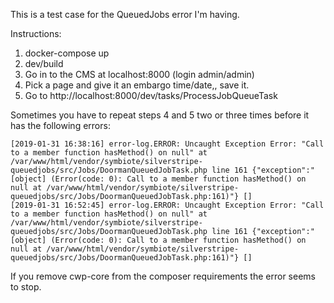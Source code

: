 This is a test case for the QueuedJobs error I'm having.

Instructions:
1) docker-compose up
2) dev/build
3) Go in to the CMS at localhost:8000 (login admin/admin)
4) Pick a page and give it an embargo time/date,, save it.
5) Go to http://localhost:8000/dev/tasks/ProcessJobQueueTask

Sometimes you have to repeat steps 4 and 5 two or three times before it has the following errors:

```
[2019-01-31 16:38:16] error-log.ERROR: Uncaught Exception Error: "Call to a member function hasMethod() on null" at /var/www/html/vendor/symbiote/silverstripe-queuedjobs/src/Jobs/DoormanQueuedJobTask.php line 161 {"exception":"[object] (Error(code: 0): Call to a member function hasMethod() on null at /var/www/html/vendor/symbiote/silverstripe-queuedjobs/src/Jobs/DoormanQueuedJobTask.php:161)"} []
[2019-01-31 16:52:45] error-log.ERROR: Uncaught Exception Error: "Call to a member function hasMethod() on null" at /var/www/html/vendor/symbiote/silverstripe-queuedjobs/src/Jobs/DoormanQueuedJobTask.php line 161 {"exception":"[object] (Error(code: 0): Call to a member function hasMethod() on null at /var/www/html/vendor/symbiote/silverstripe-queuedjobs/src/Jobs/DoormanQueuedJobTask.php:161)"} []
```

If you remove cwp-core from the composer requirements the error seems to stop.